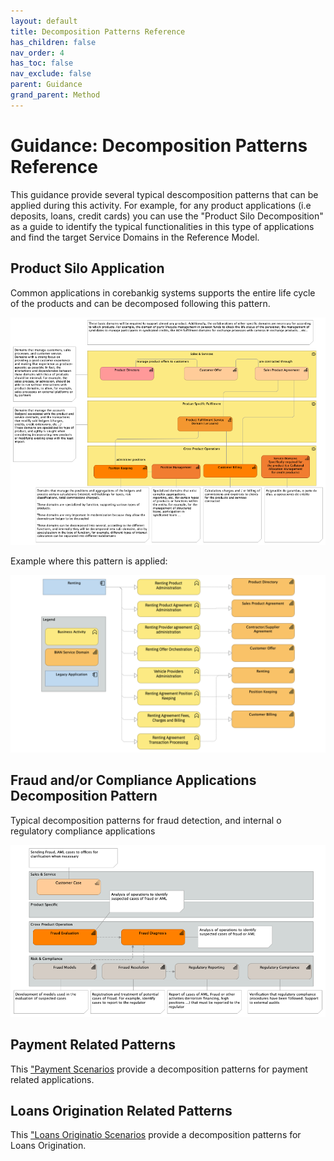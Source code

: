 ```yaml
---
layout: default
title: Decomposition Patterns Reference
has_children: false
nav_order: 4
has_toc: false
nav_exclude: false
parent: Guidance
grand_parent: Method
---
```


# Guidance: Decomposition Patterns Reference

 This guidance provide several typical descomposition patterns that can be applied during this activity. For example, for any product applications (i.e deposits, loans, credit cards) you can use the "Product Silo Decomposition" as a guide to identify the typical functionalities in this type of applications and find the target Service Domains in the Reference Model.


## Product Silo Application

Common applications in corebankig systems supports the entire life cycle of the products and can be decomposed following this pattern.

![Product Silo Application Pattern](assets/images/product_silo_decomposition_pattern.png)


Example where this pattern is applied:

![Example of Application Descomposition in Functions](assets/images/application_descomposition_example.png)


## Fraud and/or Compliance Applications Decomposition Pattern

Typical decomposition patterns for fraud detection, and internal o regulatory compliance applications

![Fraud and/or Compliance Applications decomposition Pattern](assets/images/fraud_compliance_application_decomposition_pattern.png)


## Payment Related Patterns

This ["Payment Scenarios](https://pages.github.ibm.com/BIAN-AOT-Initiative/bian-based-reference-domain-model/domain_models/scenarios/Payments) provide a decomposition patterns for payment related applications.

## Loans Origination Related Patterns

This ["Loans Originatio Scenarios](https://pages.github.ibm.com/BIAN-AOT-Initiative/bian-based-reference-domain-model/domain_models/scenarios/Loans%20Origination/) provide a decomposition patterns for Loans Origination.
